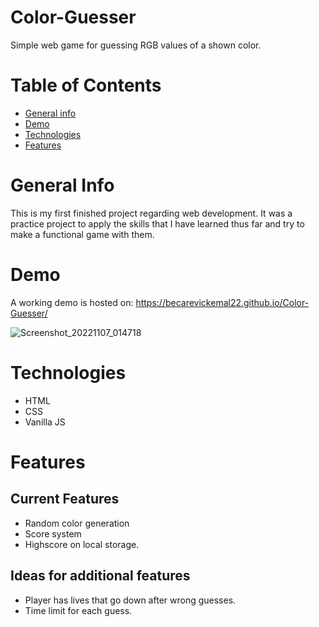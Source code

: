 # Color-Guesser
Simple web game for guessing RGB values of a shown color.

# Table of Contents
* [General info](#general-info)
* [Demo](#Demo)
* [Technologies](#technologies)
* [Features](#Features)

# General Info
This is my first finished project regarding web development. It was a practice project to apply the skills that I have learned thus far and try to make a functional game with them. 

# Demo
A working demo is hosted on: https://becarevickemal22.github.io/Color-Guesser/

![Screenshot_20221107_014718](https://user-images.githubusercontent.com/116683338/200205428-a4d22aaa-cdaf-4770-b09b-87a754a668a8.png)

# Technologies
* HTML
* CSS
* Vanilla JS

# Features
## Current Features
* Random color generation
* Score system
* Highscore on local storage.
## Ideas for additional features
* Player has lives that go down after wrong guesses.
* Time limit for each guess.
